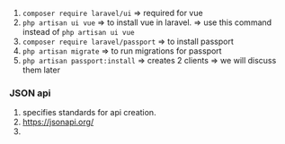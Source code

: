 1. `composer require laravel/ui` => required for vue
2. `php artisan ui vue` => to install vue in laravel. => use this command instead of `php artisan ui vue`
3. `composer require laravel/passport` => to install passport
4. `php artisan migrate` => to run migrations for passport
5. `php artisan passport:install` => creates 2 clients => we will discuss them later
### JSON api
1. specifies standards for api creation.
2. https://jsonapi.org/
3. 
